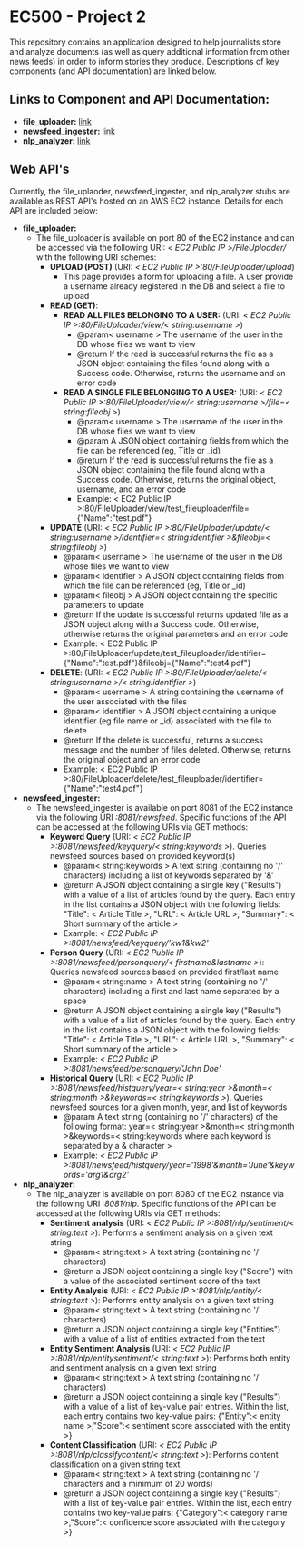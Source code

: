 # EC500 - Project 2 
This repository contains an application designed to help journalists store and analyze documents (as well as query additional information from other news feeds) in order to inform stories they produce. Descriptions of key components (and API documentation) are linked below.
## Links to Component and API Documentation:
- **file_uploader:** [link](https://github.com/BUEC500C1/news-analyzer-whunt1965/blob/main/file_uploader/README.md)
- **newsfeed_ingester:** [link](https://github.com/BUEC500C1/news-analyzer-whunt1965/blob/main/newsfeed_ingester/README.md)
- **nlp_analyzer:** [link](https://github.com/BUEC500C1/news-analyzer-whunt1965/blob/main/nlp_analyzer/README.md)

## Web API's
Currently, the file_uplaoder, newsfeed_ingester, and nlp_analyzer stubs are available as REST API's hosted on an AWS EC2 instance. Details for each API are included below:

- **file_uploader:**
  - The file_uploader is available on port 80 of the EC2 instance and can be accessed via the following URI: *< EC2 Public IP >/FileUploader/* with the following URI schemes:
    - **UPLOAD (POST)** (URI: *< EC2 Public IP >:80/FileUploader/upload*)
        - This page provides a form for uploading a file. A user provide a username already registered in the DB and select a file to upload
    - **READ (GET)**:
        - **READ ALL FILES BELONGING TO A USER:** (URI: *< EC2 Public IP >:80/FileUploader/view/< string:username >*)
            - @param< username > The username of the user in the DB whose files we want to view
            - @return If the read is successful returns the file as a JSON object containing the files found along with a Success code. Otherwise, returns the username and an error code
        - **READ A SINGLE FILE BELONGING TO A USER:** (URI: *< EC2 Public IP >:80/FileUploader/view/< string:username >/file=< string:fileobj >*)
            - @param< username > The username of the user in the DB whose files we want to view
            - @param<fileobj> A JSON object containing fields from which the file can be referenced (eg, Title or _id)
            - @return If the read is successful returns the file as a JSON object containing the file found along with a Success code. Otherwise, returns the original object, username, and an error code
            - Example: < EC2 Public IP >:80/FileUploader/view/test_fileuploader/file={"Name":"test.pdf"}
    - **UPDATE** (URI: *< EC2 Public IP >:80/FileUploader/update/< string:username >/identifier=< string:identifier >&fileobj=< string:fileobj >*)
        - @param< username > The username of the user in the DB whose files we want to view
        - @param< identifier > A JSON object containing fields from which the file can be referenced (eg, Title or _id)
        - @param< fileobj > A JSON object containing the specific parameters to update
        - @return If the update is successful returns updated file as a JSON object along with a Success code. Otherwise, otherwise returns the original parameters and an error code
        - Example: < EC2 Public IP >:80/FileUploader/update/test_fileuploader/identifier={"Name":"test.pdf"}&fileobj={"Name":"test4.pdf"}
    - **DELETE**: (URI: *< EC2 Public IP >:80/FileUploader/delete/< string:username >/< string:identifier >*)
        - @param< username > A string containing the username of the user associated with the files
        - @param< identifier > A JSON object containing a unique identifier (eg file name or _id) associated with the file to delete
        - @return If the delete is successful, returns a success message and the number of files deleted. Otherwise, returns the original object and an error code
        - Example: < EC2 Public IP >:80/FileUploader/delete/test_fileuploader/identifier={"Name":"test4.pdf"}
- **newsfeed_ingester:**
  - The newsfeed_ingester is available on port 8081 of the EC2 instance via the following URI *<EC2 Public IP>:8081/newsfeed*. Specific functions of the API can be accessed at the following URIs via GET methods:
    - **Keyword Query** (URI: *< EC2 Public IP >:8081/newsfeed/keyquery/< string:keywords >*). Queries newsfeed sources based on provided keyword(s)
        - @param< string:keywords > A text string (containing no '/' characters) including a list of keywords separated by '&'
        - @return A JSON object containing a single key ("Results") with a value of a list of articles found by the query. Each entry in the list contains a JSON object with the following fields: "Title": < Article Title >, "URL": < Article URL >, "Summary": < Short summary of the article >
        - Example: *< EC2 Public IP >:8081/newsfeed/keyquery/'kw1&kw2'*
    - **Person Query** (URI: *< EC2 Public IP >:8081/newsfeed/personquery/< firstname&lastname >*): Queries newsfeed sources based on provided first/last name
        - @param< string:name > A text string (containing no '/' characters) including a first and last name separated by a space
        - @return A JSON object containing a single key ("Results") with a value of a list of articles found by the query. Each entry in the list contains a JSON object with the following fields: "Title": < Article Title >, "URL": < Article URL >, "Summary": < Short summary of the article >
        - Example: *< EC2 Public IP >:8081/newsfeed/personquery/'John Doe'*
    - **Historical Query** (URI: *< EC2 Public IP >:8081/newsfeed/histquery/year=< string:year >&month=< string:month >&keywords=< string:keywords >*). Queries newsfeed sources for a given month, year, and list of keywords
        - @param<string> A text string (containing no '/' characters) of the following format: year=< string:year >&month=< string:month >&keywords=< string:keywords where each keyword is separated by a & character >
      - Example: *< EC2 Public IP >:8081/newsfeed/histquery/year='1998'&month='June'&keywords='arg1&arg2'*
- **nlp_analyzer:** 
  - The nlp_analyzer is available on port 8080 of the EC2 instance via the following URI *<EC2 Public IP>:8081/nlp*. Specific functions of the API can be accessed at the following URIs via GET methods:
    - **Sentiment analysis** (URI: *< EC2 Public IP >:8081/nlp/sentiment/< string:text >*): Performs a sentiment analysis on a given text string
        - @param< string:text > A text string (containing no '/' characters)
        - @return a JSON object containing a single key ("Score") with a value of the associated sentiment score of the text
    - **Entity Analysis** (URI: *< EC2 Public IP >:8081/nlp/entity/< string:text >*): Performs entity analysis on a given text string
        - @param< string:text > A text string (containing no '/' characters)
        - @return a JSON object containing a single key ("Entities") with a value of a list of entities extracted from the text
    - **Entity Sentiment Analysis** (URI: *< EC2 Public IP >:8081/nlp/entitysentiment/< string:text >*): Performs both entity and sentiment analysis on a given text string
        - @param< string:text > A text string (containing no '/' characters)
        - @return a JSON object containing a single key ("Results") with a value of a list of key-value pair entries. Within the list, each entry contains two key-value pairs: {"Entity":< entity name >,"Score":< sentiment score associated with the entity >}
    - **Content Classification** (URI: *< EC2 Public IP >:8081/nlp/classifycontent/< string:text >*): Performs content classification on a given string text
        - @param< string:text > A text string (containing no '/' characters and a minimum of 20 words)
        - @return a JSON object containing a single key ("Results") with a list of key-value pair entries. Within the list, each entry contains two key-value pairs: {"Category":< category name >,"Score":< confidence score associated with the category >}
